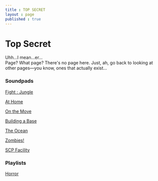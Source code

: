 ```yaml
---
title : TOP SECRET
layout : page
published : true
---
```


<h1>Top Secret</h1>
<p>Uhh...I mean...er...<br>Page? What page? There's no page here. Just, ah, go back to looking at other pages—you know, ones that actually exist...</p>


<h3>Soundpads</h3>

<p><a href = "https://bit.ly/2GYMcmI" target="_blank">Fight : Jungle</a></p>

<p><a href = "https://bit.ly/3m8G0tM" target="_blank">At Home</a></p>

<p><a href = "https://bit.ly/2GYj8f2" target="_blank">On the Move </a></p>

<p><a href = "https://bit.ly/2Mxzv4u" target="_blank">Building a Base </a></p>

<p><a href = "http://bit.ly/2VUog9s" target="_blank">The Ocean</a></p>

<p><a href = "http://bit.ly/379tK4q" target="_blank">Zombies!</a></p>

<p><a href = "https://bit.ly/2V4Uyih" target="_blank">SCP Facility</a></p>

<h3>Playlists</h3>
<p><a href = "http://tabletopaudio.com/index.html?42&58&82&125&8" target="_blank">Horror</a></p>

